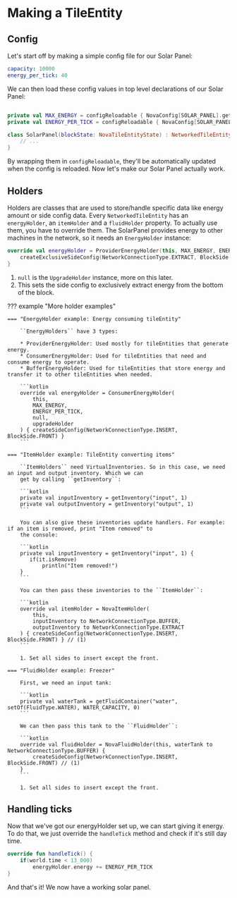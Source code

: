 # Making a TileEntity

## Config

Let's start off by making a simple config file for our Solar Panel:

```yaml title="resources/configs/solar_panel.yml"
capacity: 10000
energy_per_tick: 40
```

We can then load these config values in top level declarations of our Solar Panel:

```kotlin

private val MAX_ENERGY = configReloadable { NovaConfig[SOLAR_PANEL].getLong("capacity") }
private val ENERGY_PER_TICK = configReloadable { NovaConfig[SOLAR_PANEL].getLong("energy_per_tick") }

class SolarPanel(blockState: NovaTileEntityState) : NetworkedTileEntity(blockState) {
    // ...
}
```

By wrapping them in ``configReloadable``, they'll be automatically updated when the config is reloaded. Now let's make
our Solar Panel actually work.

## Holders

Holders are classes that are used to store/handle specific data like energy amount or side config data. Every 
``NetworkedTileEntity`` has an ``energyHolder``, an ``itemHolder`` and a ``fluidHolder`` property. To actually use them,
you have to override them. The SolarPanel provides energy to other machines in the network, so it needs an ``EnergyHolder`` 
instance:

```kotlin title="SolarPanel.kt"
override val energyHolder = ProviderEnergyHolder(this, MAX_ENERGY, ENERGY_PER_TICK, null) { // (1)
    createExclusiveSideConfig(NetworkConnectionType.EXTRACT, BlockSide.BOTTOM) // (2)
}
```

1. ``null`` is the ``UpgradeHolder`` instance, more on this later.
2. This sets the side config to exclusively extract energy from the bottom of the block.

??? example "More holder examples"

    === "EnergyHolder example: Energy consuming tileEntity"

        ``EnergyHolders`` have 3 types:

        * ProviderEnergyHolder: Used mostly for tileEntities that generate energy.
        * ConsumerEnergyHolder: Used for tileEntities that need and consume energy to operate.
        * BufferEnergyHolder: Used for tileEntities that store energy and transfer it to other tileEntities when needed.

        ```kotlin
        override val energyHolder = ConsumerEnergyHolder(
            this,
            MAX_ENERGY,
            ENERGY_PER_TICK,
            null,
            upgradeHolder
        ) { createSideConfig(NetworkConnectionType.INSERT, BlockSide.FRONT) }
        ```

    === "ItemHolder example: TileEntity converting items"
        
        ``ItemHolders`` need VirtualInventories. So in this case, we need an input and output inventory. Which we can
        get by calling ``getInventory``:

        ```kotlin
        private val inputInventory = getInventory("input", 1)
        private val outputInventory = getInventory("output", 1)
        ```

        You can also give these inventories update handlers. For example: if an item is removed, print "Item removed" to
        the console:
        
        ```kotlin
        private val inputInventory = getInventory("input", 1) {
           if(it.isRemove)
               println("Item removed!")
        }
        ```

        You can then pass these inventories to the ``ItemHolder``:

        ```kotlin
        override val itemHolder = NovaItemHolder(
            this,
            inputInventory to NetworkConnectionType.BUFFER,
            outputInventory to NetworkConnectionType.EXTRACT
        ) { createSideConfig(NetworkConnectionType.INSERT, BlockSide.FRONT) } // (1)
        ```

        1. Set all sides to insert except the front.

    === "FluidHolder example: Freezer"

        First, we need an input tank:
        
        ```kotlin
        private val waterTank = getFluidContainer("water", setOf(FluidType.WATER), WATER_CAPACITY, 0)
        ```

        We can then pass this tank to the ``FluidHolder``:
        
        ```kotlin
        override val fluidHolder = NovaFluidHolder(this, waterTank to NetworkConnectionType.BUFFER) { 
            createSideConfig(NetworkConnectionType.INSERT, BlockSide.FRONT) // (1)
        }
        ```

        1. Set all sides to insert except the front.

## Handling ticks

Now that we've got our energyHolder set up, we can start giving it energy. To do that, we just override the ``handleTick`` method
and check if it's still day time.

```kotlin title="SolarPanel.kt"
override fun handleTick() {
    if(world.time < 13_000)
        energyHolder.energy += ENERGY_PER_TICK
}
```

And that's it! We now have a working solar panel.